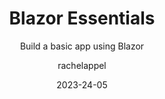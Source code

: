 ---
resourceType: tutorial
layout: "resources/tutorial/TutorialLayout.11ty.tsx"
date: 2023-24-05
title: Blazor Essentials
technologies: [blazor, asp.net, .net, csharp]
topics: [web, data]
products: [rider,resharper]
author: rachelappel
subtitle: Build a basic app using Blazor
thumbnail: ./thumbnail.png
tutorialItems:
  - ./introduction/
  - ./get-started/
  - ./razor-pages/
  - ./components/
  - ./routing/
  - ./data/
  - ./http-communication/
  - ./forms/
  - ./js-interop/
  - ./publishing/
---